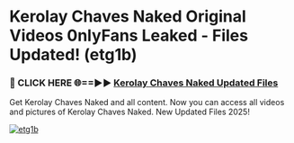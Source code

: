 # Kerolay Chaves Naked Original Videos 0nlyFans Leaked - Files Updated! (etg1b)

<h3>🔴 CLICK HERE 🌐==►► <a href="https://tinyurl.com/up5wt9bj" rel="nofollow">Kerolay Chaves Naked Updated Files</a></h3>

Get Kerolay Chaves Naked and all content. Now you can access all videos and pictures of Kerolay Chaves Naked. New Updated Files 2025!

[![etg1b](https://i.imgur.com/ABiUzMV.gif)](https://tinyurl.com/up5wt9bj)
